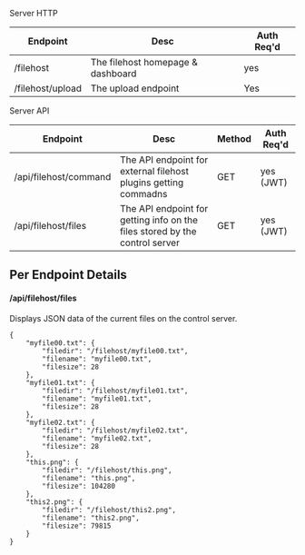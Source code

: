 
Server HTTP

| Endpoint | Desc | Auth Req'd |
|--------------|-----------|------------|
| /filehost | The filehost homepage & dashboard | yes |
| /filehost/upload | The upload endpoint | Yes |


Server API

| Endpoint | Desc | Method | Auth Req'd |
|--------------|-----------|------------|------------|
| /api/filehost/command | The API endpoint for external filehost plugins getting commadns | GET | yes (JWT) |
| /api/filehost/files | The API endpoint for getting info on the files stored by the control server| GET | yes (JWT) |


## Per Endpoint Details

#### /api/filehost/files

Displays JSON data of the current files on the control server. 

```
{
    "myfile00.txt": {
        "filedir": "/filehost/myfile00.txt",
        "filename": "myfile00.txt",
        "filesize": 28
    },
    "myfile01.txt": {
        "filedir": "/filehost/myfile01.txt",
        "filename": "myfile01.txt",
        "filesize": 28
    },
    "myfile02.txt": {
        "filedir": "/filehost/myfile02.txt",
        "filename": "myfile02.txt",
        "filesize": 28
    },
    "this.png": {
        "filedir": "/filehost/this.png",
        "filename": "this.png",
        "filesize": 104280
    },
    "this2.png": {
        "filedir": "/filehost/this2.png",
        "filename": "this2.png",
        "filesize": 79815
    }
}

```